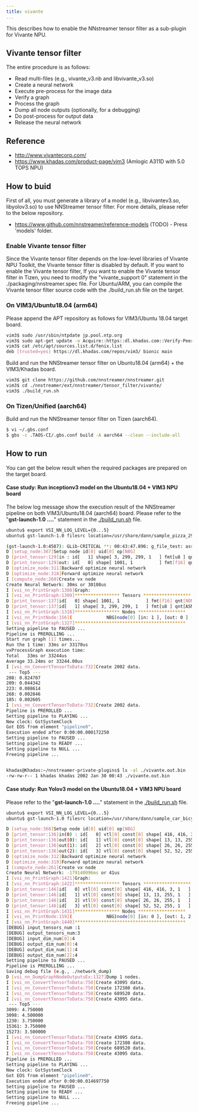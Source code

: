 ```yaml
---
title: vivante
...
```


This describes how to enable the NNstreamer tensor filter as a sub-plugin for Vivante NPU.

## Vivante tensor filter
The entire procedure is as follows:
 * Read multi-files (e.g., vivante_v3.nb and libvivante_v3.so)
 * Create a neural network
 * Execute pre-process for the image data
 * Verify a graph
 * Process the graph
 * Dump all node outputs (optionally, for a debugging)
 * Do post-process for output data
 * Release the neural network

## Reference
 * http://www.vivantecorp.com/
 * https://www.khadas.com/product-page/vim3 (Amlogic A311D with 5.0 TOPS NPU)

## How to buid
First of all, you must generate a library of a model (e.g., libvivantev3.so, libyolov3.so) to use NNStreamer tensor filter.
For more details, please refer to the below repository.
 * https://www.github.com/nnstreamer/reference-models (TODO) - Press 'models' folder.

### Enable Vivante tensor filter
Since the Vivante tensor filter depends on the low-level libraries of Vivante NPU Toolkit,
the Vivante tensor filter is disabled by default. If you want to enable the Vivante tensor filter,
If you want to enable the Vivante tensor filter in Tizen, you need to modify the "vivante_support 0" statement in the ./packaging/nnstreamer.spec file.
For Ubuntu/ARM, you can compile the Vivante tensor filter source code with the ./build_run.sh file on the target.

### On VIM3/Ubuntu18.04 (arm64)
Please append the APT repository as follows for VIM3/Ubuntu 18.04 target board.
```bash
vim3$ sudo /usr/sbin/ntpdate jp.pool.ntp.org
vim3$ sudo apt-get update -o Acquire::https::dl.khadas.com::Verify-Peer=false
vim3$ cat /etc/apt/sources.list.d/fenix.list
deb [trusted=yes] https://dl.khadas.com/repos/vim3/ bionic main
```

Build and run the NNStreamer tensor filter on Ubuntu18.04 (arm64) + the VIM3/Khadas board.

```bash
vim3$ git clone https://github.com/nnstreamer/nnstreamer.git
vim3$ cd ./nnstreamer/ext/nnstreamer/tensor_filter/vivante/
vim3$ ./build_run.sh
```

### On Tizen/Unified (aarch64)
Build and run the NNStreamer tensor filter on Tizen (aarch64).

```bash
$ vi ~/.gbs.conf
$ gbs -c .TAOS-CI/.gbs.conf build -A aarch64 --clean --include-all
```

## How to run
You can get the below result when the required packages are prepared on the target board.


#### Case study: Run inceptionv3 model on the Ubuntu18.04 + VIM3 NPU board
The below log message show the execution result of the NNStreamer pipeline on both VIM3/Ubuntu18.04 (aarch64) board.
Please refer to the "**gst-launch-1.0 ....**" statement in the [./build_run.sh](./build_run.sh) file.

```bash
ubuntu$ export VSI_NN_LOG_LEVEL={0...5}
ubuntu$ gst-launch-1.0 filesrc location=/usr/share/dann/sample_pizza_299x299.jpg ! jpegdec ! videoconvert ! video/x-raw,format=RGB,width=299,height=299 ! tensor_converter ! tensor_filter framework=vivante model="/usr/share/dann/inception-v3.nb,/usr/share/vivante/inceptionv3/libinceptionv3.so" ! filesink location=vivante.out.bin

(gst-launch-1.0:4587): GLib-CRITICAL **: 00:43:47.896: g_file_test: assertion 'filename != NULL' failed
D [setup_node:367]Setup node id[0] uid[0] op[NBG]
D [print_tensor:129]in : id[   1] shape[ 3, 299, 299, 1   ] fmt[u8 ] qnt[ASM zp=137, scale=0.007292]
D [print_tensor:129]out: id[   0] shape[ 1001, 1          ] fmt[f16] qnt[NONE]
D [optimize_node:311]Backward optimize neural network
D [optimize_node:318]Forward optimize neural network
I [compute_node:260]Create vx node
Create Neural Network: 30ms or 30108us
I [vsi_nn_PrintGraph:1308]Graph:
I [vsi_nn_PrintGraph:1309]***************** Tensors ******************
D [print_tensor:137]id[   0] shape[ 1001, 1          ] fmt[f16] qnt[NONE]
D [print_tensor:137]id[   1] shape[ 3, 299, 299, 1   ] fmt[u8 ] qnt[ASM zp=137, scale=0.007292]
I [vsi_nn_PrintGraph:1318]***************** Nodes ******************
I [vsi_nn_PrintNode:156](             NBG)node[0] [in: 1 ], [out: 0 ] [a6981690]
I [vsi_nn_PrintGraph:1327]******************************************
Setting pipeline to PAUSED ...
Pipeline is PREROLLING ...
Start run graph [1] times...
Run the 1 time: 33ms or 33170us
vxProcessGraph execution time:
Total   33ms or 33244us
Average 33.24ms or 33244.00us
I [vsi_nn_ConvertTensorToData:732]Create 2002 data.
 --- Top5 ---
208: 0.824707
209: 0.044342
223: 0.008614
268: 0.002846
185: 0.002605
I [vsi_nn_ConvertTensorToData:732]Create 2002 data.
Pipeline is PREROLLED ...
Setting pipeline to PLAYING ...
New clock: GstSystemClock
Got EOS from element "pipeline0".
Execution ended after 0:00:00.000172250
Setting pipeline to PAUSED ...
Setting pipeline to READY ...
Setting pipeline to NULL ...
Freeing pipeline ...


khadas@Khadas:~/nnstreamer-private-plugins$ ls -al ./vivante.out.bin
-rw-rw-r-- 1 khadas khadas 2002 Jan 30 00:43 ./vivante.out.bin
```

#### Case study: Run Yolov3 model on the Ubuntu18.04 + VIM3 NPU board
Please refer to the "**gst-launch-1.0 ....**" statement in the [./build_run.sh](./build_run.sh) file.
```bash
ubuntu$ export VSI_NN_LOG_LEVEL={0...5}
ubuntu$ gst-launch-1.0 filesrc location=/usr/share/dann/sample_car_bicyle_dog_416x416.jpg ! jpegdec ! videoconvert ! video/x-raw,format=BGR,width=416,height=416 ! tensor_converter ! tensor_transform mode=transpose option=1:2:0:3 ! tensor_transform mode=typecast option=int8 ! tensor_filter framework=vivante model="/usr/share/dann/yolov3.nb,/usr/share/vivante/yolov3/libyolov3.so" ! filesink location=vivante.out.bin

D [setup_node:368]Setup node id[0] uid[0] op[NBG]
D [print_tensor:136]in(0) : id[   0] vtl[0] const[0] shape[ 416, 416, 3, 1   ] fmt[i8 ] qnt[DFP fl=  7]
D [print_tensor:136]out(0): id[   1] vtl[0] const[0] shape[ 13, 13, 255, 1   ] fmt[i8 ] qnt[DFP fl=  2]
D [print_tensor:136]out(1): id[   2] vtl[0] const[0] shape[ 26, 26, 255, 1   ] fmt[i8 ] qnt[DFP fl=  2]
D [print_tensor:136]out(2): id[   3] vtl[0] const[0] shape[ 52, 52, 255, 1   ] fmt[i8 ] qnt[DFP fl=  2]
D [optimize_node:312]Backward optimize neural network
D [optimize_node:319]Forward optimize neural network
I [compute_node:261]Create vx node
Create Neural Network: -179140096ms or 41us
I [vsi_nn_PrintGraph:1421]Graph:
I [vsi_nn_PrintGraph:1422]***************** Tensors ******************
D [print_tensor:146]id[   0] vtl[0] const[0] shape[ 416, 416, 3, 1   ] fmt[i8 ] qnt[DFP fl=  7]
D [print_tensor:146]id[   1] vtl[0] const[0] shape[ 13, 13, 255, 1   ] fmt[i8 ] qnt[DFP fl=  2]
D [print_tensor:146]id[   2] vtl[0] const[0] shape[ 26, 26, 255, 1   ] fmt[i8 ] qnt[DFP fl=  2]
D [print_tensor:146]id[   3] vtl[0] const[0] shape[ 52, 52, 255, 1   ] fmt[i8 ] qnt[DFP fl=  2]
I [vsi_nn_PrintGraph:1431]***************** Nodes ******************
I [vsi_nn_PrintNode:159](             NBG)node[0] [in: 0 ], [out: 1, 2, 3 ] [ab9fecf0]
I [vsi_nn_PrintGraph:1440]******************************************
[DEBUG] input_tensors_num :1
[DEBUG] output_tensors_num:3
[DEBUG] input_dim_num[0]:4
[DEBUG] output_dim_num[0]:4
[DEBUG] output_dim_num[1]:4
[DEBUG] output_dim_num[2]:4
Setting pipeline to PAUSED ...
Pipeline is PREROLLING ...
Saving debug file (e.g., ./network_dump)
D [vsi_nn_DumpGraphNodeOutputsEx:1327]Dump 1 nodes.
I [vsi_nn_ConvertTensorToData:750]Create 43095 data.
I [vsi_nn_ConvertTensorToData:750]Create 172380 data.
I [vsi_nn_ConvertTensorToData:750]Create 689520 data.
I [vsi_nn_ConvertTensorToData:750]Create 43095 data.
 --- Top5 ---
3099: 4.750000
3098: 4.500000
1230: 3.750000
15361: 3.750000
15273: 3.500000
I [vsi_nn_ConvertTensorToData:750]Create 43095 data.
I [vsi_nn_ConvertTensorToData:750]Create 172380 data.
I [vsi_nn_ConvertTensorToData:750]Create 689520 data.
I [vsi_nn_ConvertTensorToData:750]Create 43095 data.
Pipeline is PREROLLED ...
Setting pipeline to PLAYING ...
New clock: GstSystemClock
Got EOS from element "pipeline0".
Execution ended after 0:00:00.014697750
Setting pipeline to PAUSED ...
Setting pipeline to READY ...
Setting pipeline to NULL ...
Freeing pipeline ...

```
